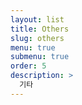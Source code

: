 ```yaml
---
layout: list
title: Others
slug: others
menu: true
submenu: true
order: 5
description: >
  기타
---
```

